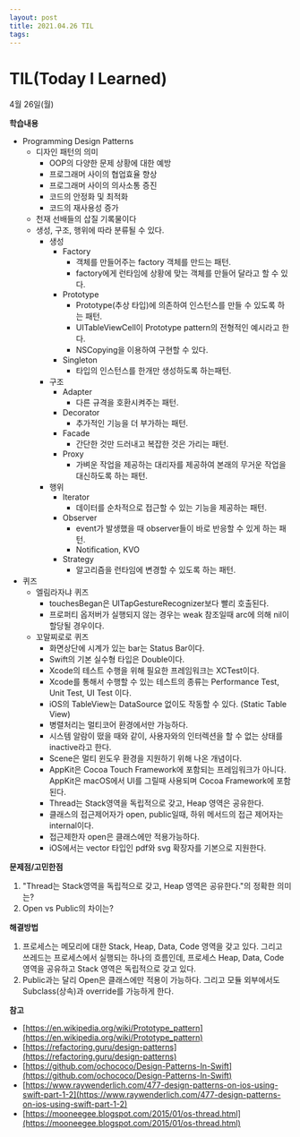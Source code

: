 ```yaml
---
layout: post
title: 2021.04.26 TIL
tags:
---
```

# TIL(Today I Learned)

4월 26일(월)

**학습내용**

- Programming Design Patterns
    - 디자인 패턴의 의미
        - OOP의 다양한 문제 상황에 대한 예방
        - 프로그래머 사이의 협업효율 향상
        - 프로그래머 사이의 의사소통 증진
        - 코드의 안정화 및 최적화
        - 코드의 재사용성 증가
    - 천재 선배들의 삽질 기록물이다
    - 생성, 구조, 행위에 따라 분류될 수 있다.
        - 생성
            - Factory
                - 객체를 만들어주는 factory 객체를 만드는 패턴.
                - factory에게 런타임에 상황에 맞는 객체를 만들어 달라고 할 수 있다.
            - Prototype
                - Prototype(추상 타입)에 의존하여 인스턴스를 만들 수 있도록 하는 패턴.
                - UITableViewCell이 Prototype pattern의 전형적인 예시라고 한다.
                - NSCopying을 이용하여 구현할 수 있다.
            - Singleton
                - 타입의 인스턴스를 한개만 생성하도록 하는패턴.
        - 구조
            - Adapter
                - 다른 규격을 호환시켜주는 패턴.
            - Decorator
                - 추가적인 기능을 더 부가하는 패턴.
            - Facade
                - 간단한 것만 드러내고 복잡한 것은 가리는 패턴.
            - Proxy
                - 가벼운 작업을 제공하는 대리자를 제공하여 본래의 무거운 작업을 대신하도록 하는 패턴.
        - 행위
            - Iterator
                - 데이터를 순차적으로 접근할 수 있는 기능을 제공하는 패턴.
            - Observer
                - event가 발생했을 때 observer들이 바로 반응할 수 있게 하는 패턴.
                - Notification, KVO
            - Strategy
                - 알고리즘을 런타임에 변경할 수 있도록 하는 패턴.
- 퀴즈
    - 엘림라자냐 퀴즈
        - touchesBegan은 UITapGestureRecognizer보다 빨리 호출된다.
        - 프로퍼티 옵저버가 실행되지 않는 경우는 weak 참조일때 arc에 의해 nil이 할당될 경우이다.
    - 꼬말찌로로 퀴즈
        - 화면상단에 시계가 있는 bar는 Status Bar이다.
        - Swift의 기본 실수형 타입은 Double이다.
        - Xcode의 테스트 수행을 위해 필요한 프레임워크는 XCTest이다.
        - Xcode를 통해서 수행할 수 있는 테스트의 종류는 Performance Test, Unit Test, UI Test 이다.
        - iOS의 TableView는 DataSource 없이도 작동할 수 있다. (Static Table View)
        - 병렬처리는 멀티코어 환경에서만 가능하다.
        - 시스템 알람이 떴을 때와 같이, 사용자와의 인터렉션을 할 수 없는 상태를 inactive라고 한다.
        - Scene은 멀티 윈도우 환경을 지원하기 위해 나온 개념이다.
        - AppKit은 Cocoa Touch Framework에 포함되는 프레임워크가 아니다. AppKit은 macOS에서 UI를 그릴때 사용되며 Cocoa Framework에 포함된다.
        - Thread는 Stack영역을 독립적으로 갖고, Heap 영역은 공유한다.
        - 클래스의 접근제어자가 open, public일때, 하위 메서드의 접근 제어자는 internal이다.
        - 접근제한자 open은 클래스에만 적용가능하다.
        - iOS에서는 vector 타입인 pdf와 svg 확장자를 기본으로 지원한다.

**문제점/고민한점**

1. "Thread는 Stack영역을 독립적으로 갖고, Heap 영역은 공유한다."의 정확한 의미는?
2. Open vs Public의 차이는?

**해결방법**

1. 프로세스는 메모리에 대한 Stack, Heap, Data, Code 영역을 갖고 있다. 그리고 쓰레드는 프로세스에서 실행되는 하나의 흐름인데, 프로세스 Heap, Data, Code 영역을 공유하고 Stack 영역은 독립적으로 갖고 있다.
2. Public과는 달리 Open은 클래스에만 적용이 가능하다. 그리고 모듈 외부에서도 Subclass(상속)과 override를 가능하게 한다.

**참고**

- [https://en.wikipedia.org/wiki/Prototype_pattern](https://en.wikipedia.org/wiki/Prototype_pattern)
- [https://refactoring.guru/design-patterns](https://refactoring.guru/design-patterns)
- [https://github.com/ochococo/Design-Patterns-In-Swift](https://github.com/ochococo/Design-Patterns-In-Swift)
- [https://www.raywenderlich.com/477-design-patterns-on-ios-using-swift-part-1-2](https://www.raywenderlich.com/477-design-patterns-on-ios-using-swift-part-1-2)
- [https://mooneegee.blogspot.com/2015/01/os-thread.html](https://mooneegee.blogspot.com/2015/01/os-thread.html)
